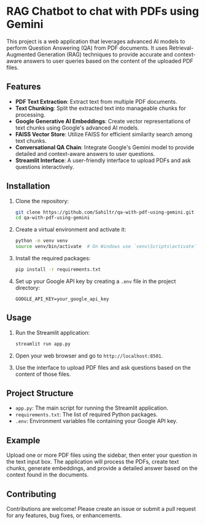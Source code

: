 # RAG Chatbot to chat with PDFs using Gemini

This project is a web application that leverages advanced AI models to perform Question Answering (QA) from PDF documents. It uses Retrieval-Augmented Generation (RAG) techniques to provide accurate and context-aware answers to user queries based on the content of the uploaded PDF files.

## Features

- **PDF Text Extraction**: Extract text from multiple PDF documents.
- **Text Chunking**: Split the extracted text into manageable chunks for processing.
- **Google Generative AI Embeddings**: Create vector representations of text chunks using Google's advanced AI models.
- **FAISS Vector Store**: Utilize FAISS for efficient similarity search among text chunks.
- **Conversational QA Chain**: Integrate Google's Gemini model to provide detailed and context-aware answers to user questions.
- **Streamlit Interface**: A user-friendly interface to upload PDFs and ask questions interactively.

## Installation

1. Clone the repository:
    ```bash
    git clone https://github.com/Sahiltr/qa-with-pdf-using-gemini.git
    cd qa-with-pdf-using-gemini
    ```

2. Create a virtual environment and activate it:
    ```bash
    python -m venv venv
    source venv/bin/activate  # On Windows use `venv\Scripts\activate`
    ```

3. Install the required packages:
    ```bash
    pip install -r requirements.txt
    ```

4. Set up your Google API key by creating a `.env` file in the project directory:
    ```env
    GOOGLE_API_KEY=your_google_api_key
    ```

## Usage

1. Run the Streamlit application:
    ```bash
    streamlit run app.py
    ```

2. Open your web browser and go to `http://localhost:8501`.

3. Use the interface to upload PDF files and ask questions based on the content of those files.

## Project Structure

- `app.py`: The main script for running the Streamlit application.
- `requirements.txt`: The list of required Python packages.
- `.env`: Environment variables file containing your Google API key.

## Example

Upload one or more PDF files using the sidebar, then enter your question in the text input box. The application will process the PDFs, create text chunks, generate embeddings, and provide a detailed answer based on the context found in the documents.

## Contributing

Contributions are welcome! Please create an issue or submit a pull request for any features, bug fixes, or enhancements.


